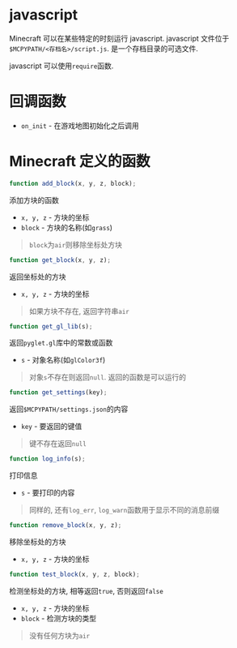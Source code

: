 # javascript
Minecraft 可以在某些特定的时刻运行 javascript. javascript 文件位于`$MCPYPATH/<存档名>/script.js`. 是一个存档目录的可选文件.

javascript 可以使用`require`函数.

# 回调函数
- `on_init` - 在游戏地图初始化之后调用

# Minecraft 定义的函数
```javascript
function add_block(x, y, z, block);
```
添加方块的函数

- `x, y, z` - 方块的坐标
- `block` - 方块的名称(如`grass`)
> `block`为`air`则移除坐标处方块

```javascript
function get_block(x, y, z);
```
返回坐标处的方块

- `x, y, z` - 方块的坐标
> 如果方块不存在, 返回字符串`air`

```javascript
function get_gl_lib(s);
```
返回`pyglet.gl`库中的常数或函数

- `s` - 对象名称(如`glColor3f`)
> 对象`s`不存在则返回`null`. 返回的函数是可以运行的

```javascript
function get_settings(key);
```
返回`$MCPYPATH/settings.json`的内容

- `key` - 要返回的键值
> 键不存在返回`null`

```javascript
function log_info(s);
```
打印信息

- `s` - 要打印的内容
> 同样的, 还有`log_err`, `log_warn`函数用于显示不同的消息前缀

```javascript
function remove_block(x, y, z);
```
移除坐标处的方块

- `x, y, z` - 方块的坐标

```javascript
function test_block(x, y, z, block);
```
检测坐标处的方块, 相等返回`true`, 否则返回`false`

- `x, y, z` - 方块的坐标
- `block` - 检测方块的类型
> 没有任何方块为`air`
